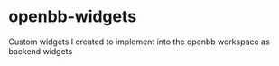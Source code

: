 # openbb-widgets
Custom widgets I created to implement into the openbb workspace as backend widgets
